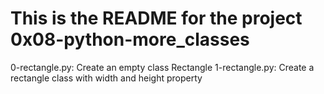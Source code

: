 # This is the README for the project 0x08-python-more_classes    
0-rectangle.py: Create an empty class Rectangle
1-rectangle.py: Create a rectangle class with width and height property
